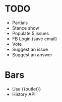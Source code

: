 # TODO
- Partials
- Stance show
- Populate 5 issues
- FB Login (save email)
- Vote
- Suggest an issue
- Suggest an answer

# Bars
- Use {{outlet}}
- History API
